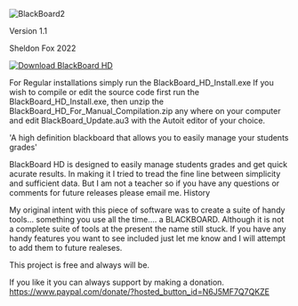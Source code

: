 
![BlackBoard2](https://user-images.githubusercontent.com/96256497/155852285-1de241bd-8ae2-48d1-b8a6-6d207d89ef30.png)

Version 1.1

Sheldon Fox 2022

[![Download BlackBoard HD](https://a.fsdn.com/con/app/sf-download-button)](https://sourceforge.net/projects/blackboard-hd/files/latest/download)

For Regular installations simply run the BlackBoard_HD_Install.exe If you wish to compile or edit the source code first run the BlackBoard_HD_Install.exe, then unzip the BlackBoard_HD_For_Manual_Compilation.zip any where on your computer and edit BlackBoard_Update.au3 with the Autoit editor of your choice.

'A high definition blackboard that allows you to easily manage your students grades'

BlackBoard HD is designed to easily manage students grades and get quick acurate results. In making it I tried to tread the fine line between simplicity and sufficient data. But I am not a teacher so if you have any questions or comments for future releases please email me.
History

My original intent with this piece of software was to create a suite of handy tools... something you use all the time.... a BLACKBOARD. Although it is not a complete suite of tools at the present the name still stuck. If you have any handy features you want to see included just let me know and I will attempt to add them to future realeses.

This project is free and always will be.

If you like it you can always support by making a donation. https://www.paypal.com/donate/?hosted_button_id=N6J5MF7Q7QKZE
